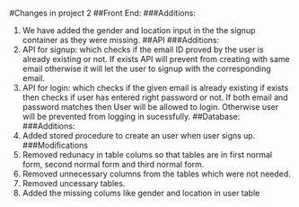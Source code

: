 #Changes in project 2
##Front End:
###Additions:
1) We have added the gender and location input in the the signup container as they were missing.
##API
###Additions:
1) API for signup: which checks if the email ID proved by the user is already existing or not. If exists API will prevent from creating with same email otherwise it will let the user to signup with the corresponding email.
2) API for login: which checks if the given email is already existing if exists then checks if user has entered right password or not. If both email and password matches then User will be allowed to login. Otherwise user will be prevented from logging in sucessfully.
##Database:
###Additions:
1) Added stored procedure to create an user when user signs up.
###Modifications
1) Removed redunacy in table colums so that tables are in first normal form, second normal form and third normal form.
2) Removed unnecessary columns from the tables which were not needed.
3) Removed uncessary tables.
4) Added the missing colums like gender and location in user table
